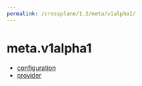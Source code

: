 ```yaml
---
permalink: /crossplane/1.2/meta/v1alpha1/
---
```


# meta.v1alpha1



* [configuration](configuration.md)
* [provider](provider.md)